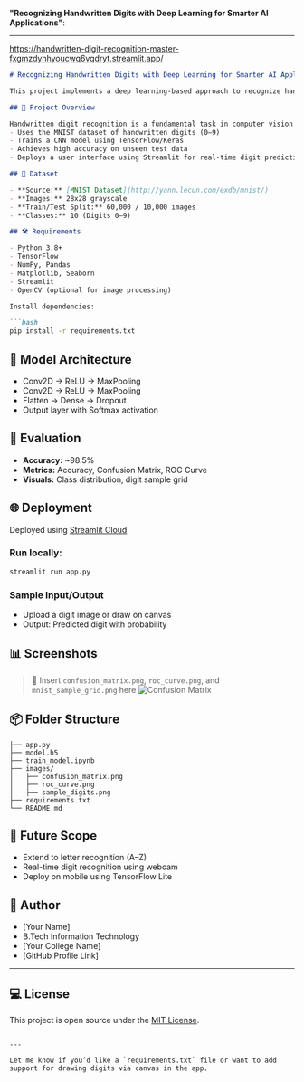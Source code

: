 **"Recognizing Handwritten Digits with Deep Learning for Smarter AI Applications"**:

---
https://handwritten-digit-recognition-master-fxgmzdynhyoucwq6vqdryt.streamlit.app/
````markdown
# Recognizing Handwritten Digits with Deep Learning for Smarter AI Applications

This project implements a deep learning-based approach to recognize handwritten digits using the MNIST dataset. It leverages Convolutional Neural Networks (CNNs) to achieve high accuracy and is deployed via a simple Streamlit web interface.

## 🚀 Project Overview

Handwritten digit recognition is a fundamental task in computer vision and artificial intelligence. This project:
- Uses the MNIST dataset of handwritten digits (0–9)
- Trains a CNN model using TensorFlow/Keras
- Achieves high accuracy on unseen test data
- Deploys a user interface using Streamlit for real-time digit prediction

## 📁 Dataset

- **Source:** [MNIST Dataset](http://yann.lecun.com/exdb/mnist/)
- **Images:** 28x28 grayscale
- **Train/Test Split:** 60,000 / 10,000 images
- **Classes:** 10 (Digits 0–9)

## 🛠️ Requirements

- Python 3.8+
- TensorFlow
- NumPy, Pandas
- Matplotlib, Seaborn
- Streamlit
- OpenCV (optional for image processing)

Install dependencies:

```bash
pip install -r requirements.txt
````

## 🧠 Model Architecture

* Conv2D → ReLU → MaxPooling
* Conv2D → ReLU → MaxPooling
* Flatten → Dense → Dropout
* Output layer with Softmax activation

## 🧪 Evaluation

* **Accuracy:** \~98.5%
* **Metrics:** Accuracy, Confusion Matrix, ROC Curve
* **Visuals:** Class distribution, digit sample grid

## 🌐 Deployment

Deployed using [Streamlit Cloud](https://streamlit.io/cloud)

### Run locally:

```bash
streamlit run app.py
```

### Sample Input/Output

* Upload a digit image or draw on canvas
* Output: Predicted digit with probability

## 📊 Screenshots

> 📌 Insert `confusion_matrix.png`, `roc_curve.png`, and `mnist_sample_grid.png` here
> ![Confusion Matrix](images/confusion_matrix.png)

## 📦 Folder Structure

```
├── app.py
├── model.h5
├── train_model.ipynb
├── images/
│   ├── confusion_matrix.png
│   ├── roc_curve.png
│   ├── sample_digits.png
├── requirements.txt
└── README.md
```

## 🔮 Future Scope

* Extend to letter recognition (A–Z)
* Real-time digit recognition using webcam
* Deploy on mobile using TensorFlow Lite

## 👤 Author

* \[Your Name]
* B.Tech Information Technology
* \[Your College Name]
* \[GitHub Profile Link]

---

## 💻 License

This project is open source under the [MIT License](LICENSE).

```

---

Let me know if you’d like a `requirements.txt` file or want to add support for drawing digits via canvas in the app.
```
